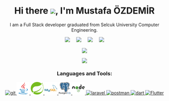 <h1 align='center'> Hi there <img src="https://user-images.githubusercontent.com/53148314/120832912-d7576900-c569-11eb-8de9-71da3412c259.gif" height="30">, I'm Mustafa ÖZDEMİR</h1>
<p align='center'>
I am a Full Stack developer graduated from Selcuk University Computer Engineering.

<p align='center'>
<a href="https://www.linkedin.com/in/mustafa-ozdemir/"><img src="https://img.shields.io/badge/linkedin-%230077B5.svg?&style=for-the-badge&logo=linkedin&logoColor=white" /></a>&nbsp;&nbsp;&nbsp;&nbsp;
 <a href="mailto:mustafaaozdemiir@gmail.com"><img src="https://img.shields.io/badge/-Mail-blue?&style=for-the-badge&logoColor=white&link=https://www.svgrepo.com/download/229032/internet.svg" /></a>&nbsp;&nbsp;&nbsp;&nbsp;
  <a href="http://www.mustafa-ozdemir.com/"><img src="https://img.shields.io/badge/-Blog-blue?&style=for-the-badge&logoColor=white&link=https://www.svgrepo.com/download/229032/internet.svg" /></a>&nbsp;&nbsp;&nbsp;&nbsp;
  <a href="#"><img src="https://komarev.com/ghpvc/?username=mustafaozdemiir&style=for-the-badge" /></a>
</p>

<p align='center'>
<a href="https://github.com/mustafaozdemiir"><img align="center" src="https://github-readme-stats.vercel.app/api?username=mustafaozdemiir" /></a>
<br>

<p align="center">
<a href="https://github.com/mustafaozdemiir"><img align="center" src="https://github-readme-stats.vercel.app/api/top-langs/?username=mustafaozdemiir&layout=compact" /></a>

<h3 align="center">Languages and Tools:</h3>
<p align="center">
<a href="https://git-scm.com/" target="_blank"> <img src="https://www.vectorlogo.zone/logos/git-scm/git-scm-icon.svg" alt="git" width="40" height="40"/>  
</a> <a href="https://www.java.com" target="_blank"> <img src="https://raw.githubusercontent.com/devicons/devicon/master/icons/java/java-original.svg" alt="java" width="40" height="40"/> </a> <a href="https://www.spring.io" target="_blank"> <img src="https://raw.githubusercontent.com/devicons/devicon/master/icons/spring/spring-original.svg" alt="spring" width="40" height="40"/> </a> <a href="https://www.mysql.com/" target="_blank"> <img src="https://raw.githubusercontent.com/devicons/devicon/master/icons/mysql/mysql-original-wordmark.svg" alt="mysql" width="40" height="40"/> </a> <a href="https://www.postgresql.org" target="_blank"> <img src="https://raw.githubusercontent.com/devicons/devicon/master/icons/postgresql/postgresql-original-wordmark.svg" alt="postgresql" width="40" height="40"/> </a> <a href="https://nodejs.org" target="_blank"> <img src="https://raw.githubusercontent.com/devicons/devicon/master/icons/nodejs/nodejs-original-wordmark.svg" alt="nodejs" width="40" height="40"/> </a> <a href="https://laravel.com/" target="_blank"> <img src="https://upload.wikimedia.org/wikipedia/commons/thumb/9/9a/Laravel.svg/1969px-Laravel.svg.png" alt="laravel" width="40" height="40"/> </a> <a href="https://postman.com" target="_blank"> <img src="https://www.vectorlogo.zone/logos/getpostman/getpostman-icon.svg" alt="postman" width="40" height="40"/> </a> </a> <a href="https://dart.dev" target="_blank"> <img src="https://seeklogo.com/images/D/dart-logo-FDA1939EC4-seeklogo.com.png" alt="dart" width="40" height="40"/> </a>  <a href="https://flutter.dev/" target="_blank"> <img src="https://storage.googleapis.com/cms-storage-bucket/847ae81f5430402216fd.svg" alt="Flutter" width="90" height="40"/> </a>
